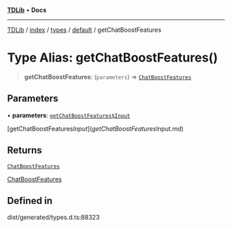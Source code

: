 [**TDLib**](../../../../../../README.md) • **Docs**

***

[TDLib](../../../../../../modules.md) / [index](../../../../../README.md) / [types](../../../README.md) / [default](../README.md) / getChatBoostFeatures

# Type Alias: getChatBoostFeatures()

> **getChatBoostFeatures**: (`parameters`) => [`ChatBoostFeatures`](ChatBoostFeatures.md)

## Parameters

• **parameters**: [`getChatBoostFeatures$Input`](getChatBoostFeatures$Input.md)

[getChatBoostFeatures$Input](getChatBoostFeatures$Input.md)

## Returns

[`ChatBoostFeatures`](ChatBoostFeatures.md)

[ChatBoostFeatures](ChatBoostFeatures.md)

## Defined in

dist/generated/types.d.ts:88323
